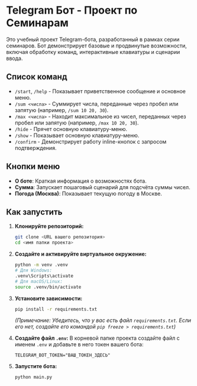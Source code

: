 # Telegram Бот - Проект по Семинарам

Это учебный проект Telegram-бота, разработанный в рамках серии семинаров. Бот демонстрирует базовые и продвинутые возможности, включая обработку команд, интерактивные клавиатуры и сценарии ввода.

## Список команд

* `/start`, `/help` - Показывает приветственное сообщение и основное меню.
* `/sum <числа>` - Суммирует числа, переданные через пробел или запятую (например, `/sum 10 20, 30`).
* `/max <числа>` - Находит максимальное из чисел, переданных через пробел или запятую (например, `/max 10 20, 30`).
* `/hide` - Прячет основную клавиатуру-меню.
* `/show` - Показывает основную клавиатуру-меню.
* `/confirm` - Демонстрирует работу inline-кнопок с запросом подтверждения.

## Кнопки меню

* **О боте**: Краткая информация о возможностях бота.
* **Сумма**: Запускает пошаговый сценарий для подсчёта суммы чисел.
* **Погода (Москва)**: Показывает текущую погоду в Москве.

## Как запустить

1.  **Клонируйте репозиторий:**
    ```bash
    git clone <URL вашего репозитория>
    cd <имя папки проекта>
    ```

2.  **Создайте и активируйте виртуальное окружение:**
    ```bash
    python -m venv .venv
    # Для Windows:
    .venv\Scripts\activate
    # Для macOS/Linux:
    source .venv/bin/activate
    ```

3.  **Установите зависимости:**
    ```bash
    pip install -r requirements.txt
    ```
    *(Примечание: Убедитесь, что у вас есть файл `requirements.txt`. Если его нет, создайте его командой `pip freeze > requirements.txt`)*

4.  **Создайте файл `.env`:**
    В корневой папке проекта создайте файл с именем `.env` и добавьте в него токен вашего бота:
    ```
    TELEGRAM_BOT_TOKEN="ВАШ_ТОКЕН_ЗДЕСЬ"
    ```

5.  **Запустите бота:**
    ```bash
    python main.py
    ```